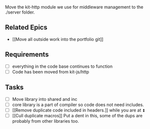 Move the kit-http module we use for middleware management to the ./server folder.

## Related Epics
- [[Move all outside work into the portfolio git]]
## Requirements

- [ ] everything in the code base continues to function 
- [ ] Code has been moved from kit-js/http

## Tasks

- [ ] Move library into shared and inc
- [ ] core library is a part of compiler so code does not need includes.
- [ ] [[Remove duplicate code included in headers.]] while you are at ⏫
- [ ] [[Cull duplicate macros]] Put a dent in this, some of the dups are probably from other libraries too.